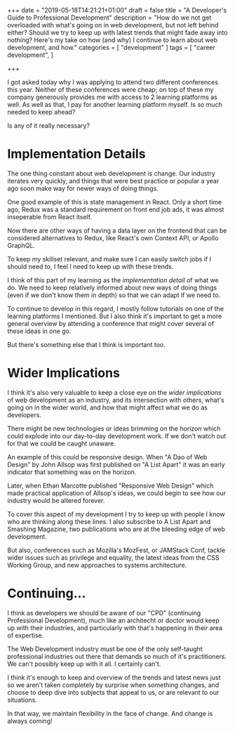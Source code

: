 +++
date = "2019-05-18T14:21:21+01:00"
draft = false
title = "A Developer's Guide to Professional Development"
description = "How do we not get overloaded with what's going on in web development, but not left behind either? Should we try to keep up with latest trends that might fade away into nothing? Here's my take on how (and why) I continue to learn about web development, and how."
categories = [
  "development"
]
tags = [ 
    "career development", 
]

+++
 
I got asked today why I was applying to attend two different conferences this year. Neither of these conferences were cheap; on top of these my company generously provides me with access to 2 learning platforms as well. As well as that, I pay for another learning platform myself. Is so much needed to keep ahead?
 
Is any of it really necessary?
 
# Implementation Details
 
The one thing constant about web development is change. Our industry iterates very quickly, and things that were best practice or popular a year ago soon make way for newer ways of doing things.
 
One good example of this is state management in React. Only a short time ago, Redux was a standard requirement on front end job ads, it was almost inseperable from React itself.
 
Now there are other ways of having a data layer on the frontend that can be considered alternatives to Redux, like React's own Context API, or Apollo GraphQL.
 
To keep my skillset relevant, and make sure I can easily switch jobs if I should need to, I feel I need to keep up with these trends.
 
I think of this part of my learning as the _implementation detail_ of what we do. We need to keep relatively informed about new ways of doing things (even if we don't know them in depth) so that we can adapt if we need to.
 
To continue to develop in this regard, I mostly follow tutorials on one of the learning platforms I mentioned. But I also think it's important to get a more general overview by attending a conference that might cover several of these ideas in one go.
 
But there's something else that I think is important too.
 
# Wider Implications
 
I think it's also very valuable to keep a close eye on  the _wider implications_ of web development as an industry, and its intersection with others, what's going on in the wider world, and how that might affect what we do as developers.
 
There might be new technologies or ideas brimming on the horizon which could explode into our day-to-day development work. If we don't watch out for that we could be caught unaware.
 
An example of this could be responsive design. When "A Dao of Web Design" by John Allsop was first published on "A List Apart" it was an early indicator that something was on the horizon.
 
Later, when Ethan Marcotte published "Responsive Web Design" which made practical application of Allsop's ideas, we could begin to see how our industry would be altered forever.
 
To cover this aspect of my development I try to keep up with people I know who are thinking along these lines. I also subscribe to A List Apart and Smashing Magazine, two publications who are at the bleeding edge of web development.
 
But also, conferences such as Mozilla's MozFest, or JAMStack Conf, tackle wider issues such as privilege and equality, the latest ideas from the CSS Working Group, and new approaches to systems architecture.
 
# Continuing...
 
I think as developers we should be aware of our "CPD" (continuing Professional Development), much like an architecht or doctor would keep up with their industries, and particularly with that's happening in their area of expertise.
 
The Web Development industry must be one of the only self-taught professional industries out there that demands so much of it's practitioners. We can't possibly keep up with it all. I certainly can't.
 
I think it's enough to keep and overview of the trends and latest news just so we aren't taken completely by surprise when something changes, and choose to deep dive into subjects that appeal to us, or are relevant to our situations.
 
In that way, we maintain flexibility in the face of change. And change is always coming!